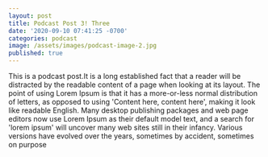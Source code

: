```yaml
---
layout: post
title: Podcast Post 3! Three
date: '2020-09-10 07:41:25 -0700'
categories: podcast
image: /assets/images/podcast-image-2.jpg
published: true
---
```



This is a podcast post.It is a long established fact that a reader will be distracted by the readable content of a page when looking at its layout. The point of using Lorem Ipsum is that it has a more-or-less normal distribution of letters, as opposed to using 'Content here, content here', making it look like readable English. Many desktop publishing packages and web page editors now use Lorem Ipsum as their default model text, and a search for 'lorem ipsum' will uncover many web sites still in their infancy. Various versions have evolved over the years, sometimes by accident, sometimes on purpose
